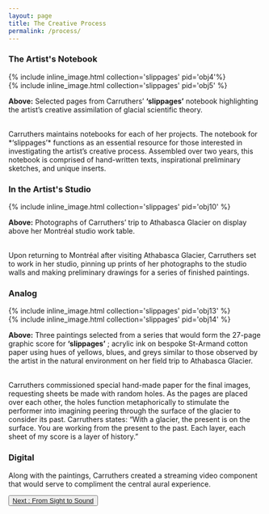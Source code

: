 ```yaml
---
layout: page
title: The Creative Process
permalink: /process/
---
```


### The Artist's Notebook  

<div class="container">
<div class="inline-image-reference">
  <div class="row">
    <div class="col-sm">
    {% include inline_image.html collection='slippages' pid='obj4'%}
  </div>
   <div class="col-sm">
   {% include inline_image.html collection='slippages' pid='obj5' %}
   </div>
<p class="image-caption"><b>Above:</b> Selected pages from Carruthers’ <b>‘slippages’</b> notebook highlighting the artist’s creative assimilation of glacial scientific theory.</p>
</div>
</div>
</div>
<br>
Carruthers maintains notebooks for each of her projects. The notebook for *‘slippages’*  functions as an essential resource for those interested in investigating the artist’s creative process. Assembled over two years, this notebook is comprised of hand-written texts, inspirational preliminary sketches, and unique inserts.					

### In the Artist's Studio
<div class="container">
<div class="inline-image-reference">
{% include inline_image.html collection='slippages' pid='obj10' %}
<p class="image-caption"><b>Above:</b> Photographs of Carruthers’ trip to Athabasca Glacier on display above her Montréal studio work table.</p>
</div>
</div>
<br>
Upon returning to Montréal after visiting Athabasca Glacier, Carruthers set to work in her studio, pinning up prints of her photographs to the studio walls and making preliminary drawings for a series of finished paintings.

### Analog

<div class="container">
<div class="inline-image-reference">
  <div class="row">
   <div class="col-sm">
   {% include inline_image.html collection='slippages' pid='obj13' %}
   </div>
   <div class="col-sm">
   {% include inline_image.html collection='slippages' pid='obj14' %}
   </div>
<p class="image-caption"><b>Above:</b> Three paintings selected from a series that would form the 27-page graphic score for <b>‘slippages’</b> ; acrylic ink on bespoke St-Armand cotton paper using hues of yellows, blues, and greys similar to those observed by the artist in the natural environment on her field trip to Athabasca Glacier.</p>
</div>
</div>
</div>
<br>
Carruthers commissioned special hand-made paper for the final images, requesting sheets be made with random holes. As the pages are placed over each other, the holes function metaphorically to stimulate the performer into imagining peering through the surface of the glacier to consider its past. Carruthers states: “With a glacier, the present is on the surface. You are working from the present to the past. Each layer, each sheet of my score is a layer of history.”

### Digital

<div id="ubcOpenCollectionsWidgetDisplay">
<script id="ubcOpenCollectionsWidget"
src="https://open.library.ubc.ca/staticfile/build/embed/item.js"
data-item="1.0394360"
data-collection="52387"
data-metadata="false"
data-width=""
data-media="0"
async >
</script>
</div>

Along with the paintings, Carruthers created a streaming video component that would serve to compliment the central aural experience.

<button type="button" class="btn btn-light">[Next : From Sight to Sound](https://ubc-ds.github.io/slippages/sight-to-sound)</button>
